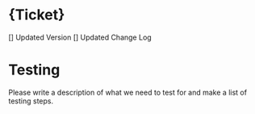 # {Ticket}
[] Updated Version
[] Updated Change Log
# Testing
Please write a description of what we need to test for and make a list of testing steps.
